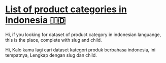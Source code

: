 # [List of product categories in Indonesia 🇮🇩](https://raw.githubusercontent.com/vnxx/list-of-product-categories-in-indonesia/master/index.json)
Hi, if you looking for dataset of product category in indonesian languange, this is the place,
complete with slug and child.

Hi, Kalo kamu lagi cari dataset kategori produk berbahasa indonesia, ini tempatnya,
Lengkap dengan slug dan child.
